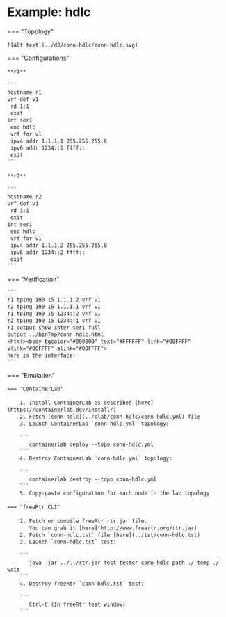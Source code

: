 # Example: hdlc

=== "Topology"

    ![Alt text](../d2/conn-hdlc/conn-hdlc.svg)

=== "Configurations"

    **r1**

    ```
    hostname r1
    vrf def v1
     rd 1:1
     exit
    int ser1
     enc hdlc
     vrf for v1
     ipv4 addr 1.1.1.1 255.255.255.0
     ipv6 addr 1234::1 ffff::
     exit
    ```

    **r2**

    ```
    hostname r2
    vrf def v1
     rd 1:1
     exit
    int ser1
     enc hdlc
     vrf for v1
     ipv4 addr 1.1.1.2 255.255.255.0
     ipv6 addr 1234::2 ffff::
     exit
    ```

=== "Verification"

    ```
    r1 tping 100 15 1.1.1.2 vrf v1
    r2 tping 100 15 1.1.1.1 vrf v1
    r1 tping 100 15 1234::2 vrf v1
    r2 tping 100 15 1234::1 vrf v1
    r1 output show inter ser1 full
    output ../binTmp/conn-hdlc.html
    <html><body bgcolor="#000000" text="#FFFFFF" link="#00FFFF" vlink="#00FFFF" alink="#00FFFF">
    here is the interface:
    ```

=== "Emulation"

    === "ContainerLab"

        1. Install ContainerLab as described [here](https://containerlab.dev/install/)  
        2. Fetch [conn-hdlc](../clab/conn-hdlc/conn-hdlc.yml) file  
        3. Launch ContainerLab `conn-hdlc.yml` topology:  

        ```
           containerlab deploy --topo conn-hdlc.yml  
        ```
        4. Destroy ContainerLab `conn-hdlc.yml` topology:  

        ```
           containerlab destroy --topo conn-hdlc.yml  
        ```
        5. Copy-paste configuration for each node in the lab topology

    === "freeRtr CLI"

        1. Fetch or compile freeRtr rtr.jar file.  
           You can grab it [here](http://www.freertr.org/rtr.jar)  
        2. Fetch `conn-hdlc.tst` file [here](../tst/conn-hdlc.tst)  
        3. Launch `conn-hdlc.tst` test:  

        ```
           java -jar ../../rtr.jar test tester conn-hdlc path ./ temp ./ wait
        ```
        4. Destroy freeRtr `conn-hdlc.tst` test:  

        ```
           Ctrl-C (In freeRtr test window)
        ```

